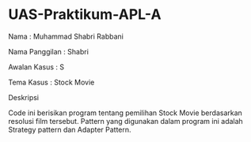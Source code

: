 # UAS-Praktikum-APL-A
<p>Nama : Muhammad Shabri Rabbani<p>
<p>Nama Panggilan : Shabri<p>
<p>Awalan Kasus : S<p>
<p>Tema Kasus : Stock Movie<p>

Deskripsi
  
<p>Code ini berisikan program tentang pemilihan
Stock Movie berdasarkan resolusi film tersebut.
Pattern yang digunakan dalam program ini adalah
Strategy pattern dan Adapter Pattern.<p>
